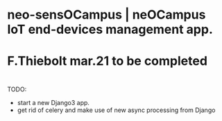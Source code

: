 #
# neo-sensOCampus | neOCampus IoT end-devices management app.
#
# F.Thiebolt    mar.21  to be completed
#

TODO:
  - start a new Django3 app.
  - get rid of celery and make use of new async processing from Django

